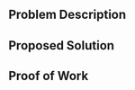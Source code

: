 ## Problem Description

<!--
Include a description of the problem being solved here or a link to the original issue in GitHub and/or Jira.
-->

## Proposed Solution

<!--
How does the change resolve the issue at hand?
-->

## Proof of Work

<!--
This can be pasted output from the terminal or a screenshot demonstrating the proposed change.
If this is non-trivial to "prove" (GHA build YAML changes) or unnecessary (documentation changes and so on) for whatever reasons, a statement explaining the unwieldy nature of providing a proof of work is sufficient.
-->
